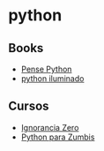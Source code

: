 # python 

## Books

* [Pense Python](https://penseallen.github.io/PensePython2e/)
* [python iluminado](https://pythoniluminado.surge.sh/ambiente)

## Cursos
* [Ignorancia Zero](https://www.youtube.com/watch?v=lJjR906426o&list=PLfCKf0-awunOu2WyLe2pSD2fXUo795xRe)
* [Python para Zumbis](https://www.youtube.com/playlist?list=PLUukMN0DTKCtbzhbYe2jdF4cr8MOWClXc)



